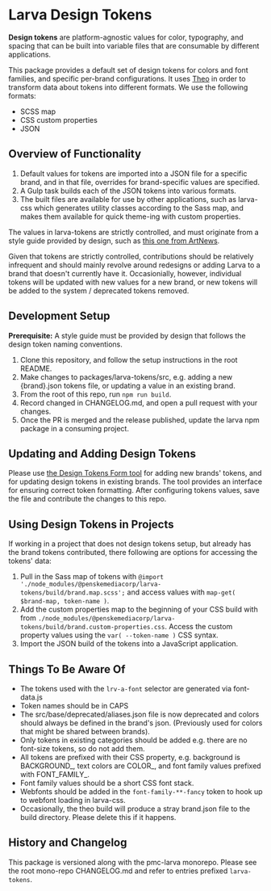 # Larva Design Tokens

**Design tokens** are platform-agnostic values for color, typography, and spacing that can be built into variable files that are consumable by different applications.

This package provides a default set of design tokens for colors and font families, and specific per-brand configurations. It uses [Theo](https://github.com/salesforce-ux/theo/) in order to transform data about tokens into different formats. We use the following formats:

* SCSS map
* CSS custom properties
* JSON

## Overview of Functionality

1. Default values for tokens are imported into a JSON file for a specific brand, and in that file, overrides for brand-specific values are specified.
2. A Gulp task builds each of the JSON tokens into various formats.
3. The built files are available for use by other applications, such as larva-css which generates utility classes according to the Sass map, and makes them available for quick theme-ing with custom properties.

The values in larva-tokens are strictly controlled, and must originate from a style guide provided by design, such as [this one from ArtNews](https://projects.invisionapp.com/share/FVQGKHESJQZ#/screens/384190276).

Given that tokens are strictly controlled, contributions should be relatively infrequent and should mainly revolve around redesigns or adding Larva to a brand that doesn't currently have it. Occasionially, however, individual tokens will be updated with new values for a new brand, or new tokens will be added to the system / deprecated tokens removed.

## Development Setup

**Prerequisite:** A style guide must be provided by design that follows the design token naming conventions.

1. Clone this repository, and follow the setup instructions in the root README.
2. Make changes to packages/larva-tokens/src, e.g. adding a new {brand}.json tokens file, or updating a value in an existing brand.
5. From the root of this repo, run `npm run build`.
6. Record changed in CHANGELOG.md, and open a pull request with your changes.
7. Once the PR is merged and the release published, update the larva npm package in a consuming project.

## Updating and Adding Design Tokens

Please use [the Design Tokens Form tool](https://confluence.pmcdev.io/x/f4GzB) for adding new brands' tokens, and for updating design tokens in existing brands. The tool provides an interface for ensuring correct token formatting. After configuring tokens values, save the file and contribute the changes to this repo.

## Using Design Tokens in Projects

If working in a project that does not design tokens setup, but already has the brand tokens contributed, there following are options for accessing the tokens' data:

1. Pull in the Sass map of tokens with `@import './node_modules/@penskemediacorp/larva-tokens/build/brand.map.scss';` and access values with `map-get( $brand-map, token-name )`.
2. Add the custom properties map to the beginning of your CSS build with from `./node_modules/@penskemediacorp/larva-tokens/build/brand.custom-properties.css`. Access the custom property values using the `var( --token-name )` CSS syntax.
3. Import the JSON build of the tokens into a JavaScript application.

## Things To Be Aware Of

* The tokens used with the `lrv-a-font` selector are generated via font-data.js
* Token names should be in CAPS
* The src/base/deprecated/aliases.json file is now deprecated and colors should always be defined in the brand's json. (Previously used for colors that might be shared between brands).
* Only tokens in existing categories should be added e.g. there are no font-size tokens, so do not add them.
* All tokens are prefixed with their CSS property, e.g. background is BACKGROUND_, text colors are COLOR_, and font family values prefixed with FONT_FAMILY_.
* Font family values should be a short CSS font stack.
* Webfonts should be added in the `font-family-**-fancy` token to hook up to webfont loading in larva-css.
* Occasionally, the theo build will produce a stray brand.json file to the build directory. Please delete this if it happens.

## History and Changelog

This package is versioned along with the pmc-larva monorepo. Please see the root mono-repo CHANGELOG.md and refer to entries prefixed `larva-tokens`.